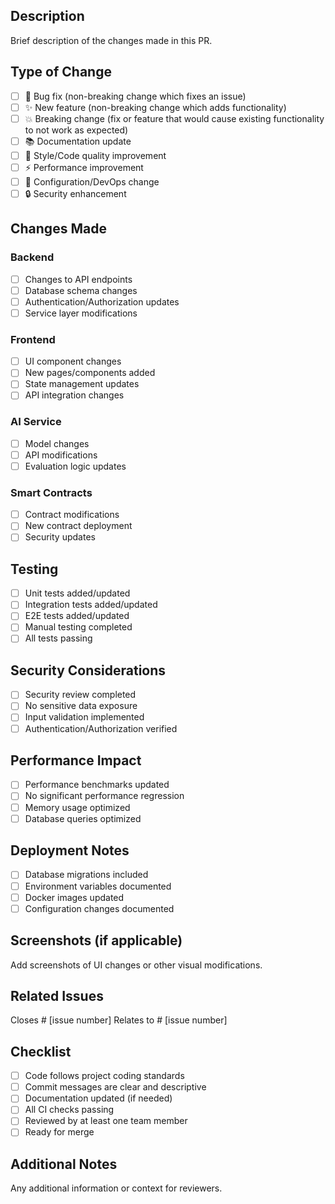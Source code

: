 ## Description
Brief description of the changes made in this PR.

## Type of Change
- [ ] 🐛 Bug fix (non-breaking change which fixes an issue)
- [ ] ✨ New feature (non-breaking change which adds functionality)
- [ ] 💥 Breaking change (fix or feature that would cause existing functionality to not work as expected)
- [ ] 📚 Documentation update
- [ ] 🎨 Style/Code quality improvement
- [ ] ⚡ Performance improvement
- [ ] 🔧 Configuration/DevOps change
- [ ] 🔒 Security enhancement

## Changes Made
### Backend
- [ ] Changes to API endpoints
- [ ] Database schema changes
- [ ] Authentication/Authorization updates
- [ ] Service layer modifications

### Frontend
- [ ] UI component changes
- [ ] New pages/components added
- [ ] State management updates
- [ ] API integration changes

### AI Service
- [ ] Model changes
- [ ] API modifications
- [ ] Evaluation logic updates

### Smart Contracts
- [ ] Contract modifications
- [ ] New contract deployment
- [ ] Security updates

## Testing
- [ ] Unit tests added/updated
- [ ] Integration tests added/updated
- [ ] E2E tests added/updated
- [ ] Manual testing completed
- [ ] All tests passing

## Security Considerations
- [ ] Security review completed
- [ ] No sensitive data exposure
- [ ] Input validation implemented
- [ ] Authentication/Authorization verified

## Performance Impact
- [ ] Performance benchmarks updated
- [ ] No significant performance regression
- [ ] Memory usage optimized
- [ ] Database queries optimized

## Deployment Notes
- [ ] Database migrations included
- [ ] Environment variables documented
- [ ] Docker images updated
- [ ] Configuration changes documented

## Screenshots (if applicable)
Add screenshots of UI changes or other visual modifications.

## Related Issues
Closes # [issue number]
Relates to # [issue number]

## Checklist
- [ ] Code follows project coding standards
- [ ] Commit messages are clear and descriptive
- [ ] Documentation updated (if needed)
- [ ] All CI checks passing
- [ ] Reviewed by at least one team member
- [ ] Ready for merge

## Additional Notes
Any additional information or context for reviewers.